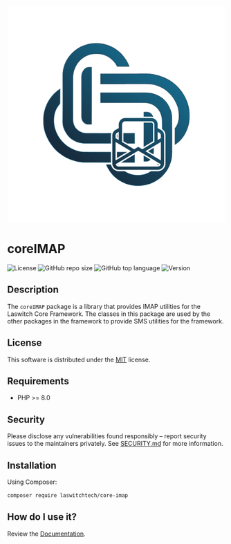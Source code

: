 <p align="center"><img src="dist/img/logo.png" /></p>

# coreIMAP
![License](https://img.shields.io/github/license/LaswitchTech/coreIMAP?style=for-the-badge)
![GitHub repo size](https://img.shields.io/github/repo-size/LaswitchTech/coreIMAP?style=for-the-badge&logo=github)
![GitHub top language](https://img.shields.io/github/languages/top/LaswitchTech/coreIMAP?style=for-the-badge)
![Version](https://img.shields.io/github/v/release/LaswitchTech/coreIMAP?label=Version&style=for-the-badge)

## Description
The `coreIMAP` package is a library that provides IMAP utilities for the Laswitch Core Framework. The classes in this package are used by the other packages in the framework to provide SMS utilities for the framework.

## License
This software is distributed under the [MIT](LICENSE) license.

## Requirements
* PHP >= 8.0

## Security
Please disclose any vulnerabilities found responsibly – report security issues to the maintainers privately. See [SECURITY.md](SECURITY.md) for more information.

## Installation
Using Composer:
```sh
composer require laswitchtech/core-imap
```

## How do I use it?
Review the [Documentation](docs/).
